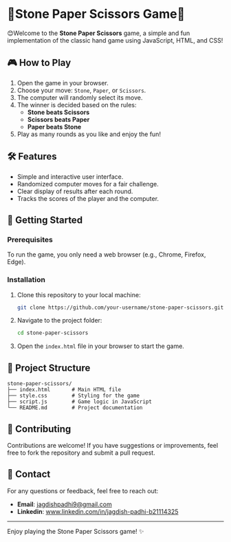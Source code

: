 # 🌟Stone Paper Scissors Game🌟

😊Welcome to the **Stone Paper Scissors** game, a simple and fun implementation of the classic hand game using JavaScript, HTML, and CSS!

## 🎮 How to Play

1. Open the game in your browser.
2. Choose your move: `Stone`, `Paper`, or `Scissors`.
3. The computer will randomly select its move.
4. The winner is decided based on the rules:
   - **Stone beats Scissors**
   - **Scissors beats Paper**
   - **Paper beats Stone**
5. Play as many rounds as you like and enjoy the fun!

## 🛠️ Features

- Simple and interactive user interface.
- Randomized computer moves for a fair challenge.
- Clear display of results after each round.
- Tracks the scores of the player and the computer.

## 🚀 Getting Started

### Prerequisites

To run the game, you only need a web browser (e.g., Chrome, Firefox, Edge).

### Installation

1. Clone this repository to your local machine:
   ```bash
   git clone https://github.com/your-username/stone-paper-scissors.git
   ```
2. Navigate to the project folder:
   ```bash
   cd stone-paper-scissors
   ```
3. Open the `index.html` file in your browser to start the game.

## 📂 Project Structure

```
stone-paper-scissors/
├── index.html       # Main HTML file
├── style.css        # Styling for the game
├── script.js        # Game logic in JavaScript
└── README.md        # Project documentation
```

## 🤝 Contributing

Contributions are welcome! If you have suggestions or improvements, feel free to fork the repository and submit a pull request.


## 💬 Contact

For any questions or feedback, feel free to reach out:
- **Email**: jagdishpadhi9@gmail.com
- **Linkedin**: www.linkedin.com/in/jagdish-padhi-b21114325

---
Enjoy playing the Stone Paper Scissors game! ✨
